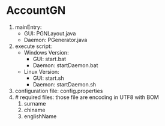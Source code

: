 # AccountGN
<ol>
	<li>mainEntry: 
		<ul>
			<li>GUI: PGNLayout.java</li>
			<li>Daemon: PGenerator.java</li>
		</ul>
	</li>
	<li>execute script: 
	   <ul>
			<li>
				Windows Version:
				<ul>
					<li>GUI: start.bat</li>
					<li>Daemon: startDaemon.bat</li>
				</ul>
			</li>
			<li>
				Linux Version:
				<ul>
					<li>GUI: start.sh</li>
					<li>Daemon: startDaemon.sh</li>
				</ul>
			</li>
		</ul> 
	</li>
	<li>configuration file: config.properties</li>
	<li> # required files: those file are encoding in UTF8 with BOM
		<ol>
			<li>surname</li>
			<li>chiname</li>
			<li>englishName</li>
		</ol>
	</li>
</ol>
